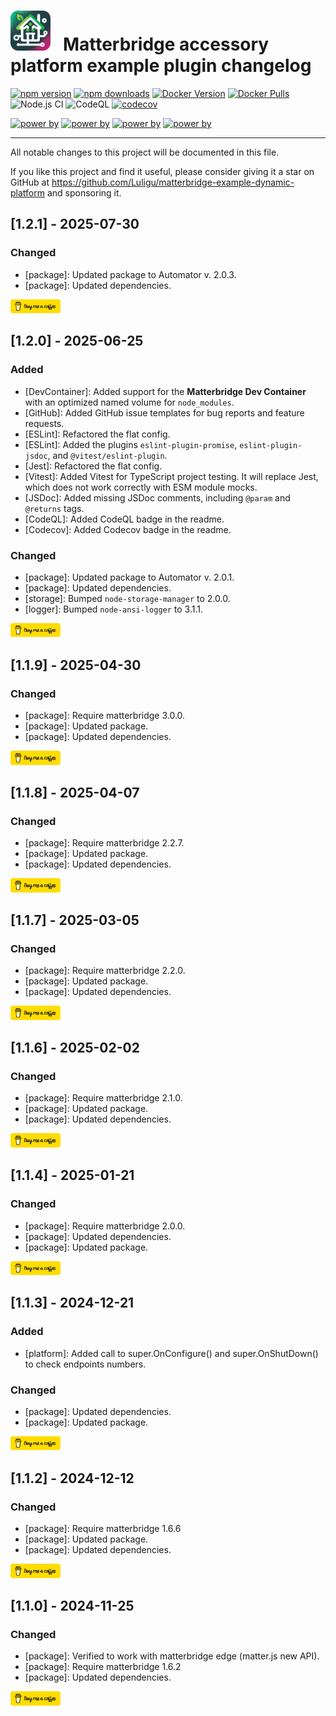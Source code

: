 # <img src="matterbridge.svg" alt="Matterbridge Logo" width="64px" height="64px">&nbsp;&nbsp;&nbsp;Matterbridge accessory platform example plugin changelog

[![npm version](https://img.shields.io/npm/v/matterbridge-example-accessory-platform.svg)](https://www.npmjs.com/package/matterbridge-example-accessory-platform)
[![npm downloads](https://img.shields.io/npm/dt/matterbridge-example-accessory-platform.svg)](https://www.npmjs.com/package/matterbridge-example-accessory-platform)
[![Docker Version](https://img.shields.io/docker/v/luligu/matterbridge?label=docker%20version&sort=semver)](https://hub.docker.com/r/luligu/matterbridge)
[![Docker Pulls](https://img.shields.io/docker/pulls/luligu/matterbridge.svg)](https://hub.docker.com/r/luligu/matterbridge)
![Node.js CI](https://github.com/Luligu/matterbridge-example-accessory-platform/actions/workflows/build-matterbridge-plugin.yml/badge.svg)
![CodeQL](https://github.com/Luligu/matterbridge-example-accessory-platform/actions/workflows/codeql.yml/badge.svg)
[![codecov](https://codecov.io/gh/Luligu/matterbridge-example-accessory-platform/branch/main/graph/badge.svg)](https://codecov.io/gh/Luligu/matterbridge-example-accessory-platformr)

[![power by](https://img.shields.io/badge/powered%20by-matterbridge-blue)](https://www.npmjs.com/package/matterbridge)
[![power by](https://img.shields.io/badge/powered%20by-matter--history-blue)](https://www.npmjs.com/package/matter-history)
[![power by](https://img.shields.io/badge/powered%20by-node--ansi--logger-blue)](https://www.npmjs.com/package/node-ansi-logger)
[![power by](https://img.shields.io/badge/powered%20by-node--persist--manager-blue)](https://www.npmjs.com/package/node-persist-manager)

---

All notable changes to this project will be documented in this file.

If you like this project and find it useful, please consider giving it a star on GitHub at https://github.com/Luligu/matterbridge-example-dynamic-platform and sponsoring it.

## [1.2.1] - 2025-07-30

### Changed

- [package]: Updated package to Automator v. 2.0.3.
- [package]: Updated dependencies.

<a href="https://www.buymeacoffee.com/luligugithub">
  <img src="bmc-button.svg" alt="Buy me a coffee" width="80">
</a>

## [1.2.0] - 2025-06-25

### Added

- [DevContainer]: Added support for the **Matterbridge Dev Container** with an optimized named volume for `node_modules`.
- [GitHub]: Added GitHub issue templates for bug reports and feature requests.
- [ESLint]: Refactored the flat config.
- [ESLint]: Added the plugins `eslint-plugin-promise`, `eslint-plugin-jsdoc`, and `@vitest/eslint-plugin`.
- [Jest]: Refactored the flat config.
- [Vitest]: Added Vitest for TypeScript project testing. It will replace Jest, which does not work correctly with ESM module mocks.
- [JSDoc]: Added missing JSDoc comments, including `@param` and `@returns` tags.
- [CodeQL]: Added CodeQL badge in the readme.
- [Codecov]: Added Codecov badge in the readme.

### Changed

- [package]: Updated package to Automator v. 2.0.1.
- [package]: Updated dependencies.
- [storage]: Bumped `node-storage-manager` to 2.0.0.
- [logger]: Bumped `node-ansi-logger` to 3.1.1.

<a href="https://www.buymeacoffee.com/luligugithub">
  <img src="bmc-button.svg" alt="Buy me a coffee" width="80">
</a>

## [1.1.9] - 2025-04-30

### Changed

- [package]: Require matterbridge 3.0.0.
- [package]: Updated package.
- [package]: Updated dependencies.

<a href="https://www.buymeacoffee.com/luligugithub">
  <img src="bmc-button.svg" alt="Buy me a coffee" width="80">
</a>

## [1.1.8] - 2025-04-07

### Changed

- [package]: Require matterbridge 2.2.7.
- [package]: Updated package.
- [package]: Updated dependencies.

<a href="https://www.buymeacoffee.com/luligugithub">
  <img src="bmc-button.svg" alt="Buy me a coffee" width="80">
</a>

## [1.1.7] - 2025-03-05

### Changed

- [package]: Require matterbridge 2.2.0.
- [package]: Updated package.
- [package]: Updated dependencies.

<a href="https://www.buymeacoffee.com/luligugithub">
  <img src="bmc-button.svg" alt="Buy me a coffee" width="80">
</a>

## [1.1.6] - 2025-02-02

### Changed

- [package]: Require matterbridge 2.1.0.
- [package]: Updated package.
- [package]: Updated dependencies.

<a href="https://www.buymeacoffee.com/luligugithub">
  <img src="bmc-button.svg" alt="Buy me a coffee" width="80">
</a>

## [1.1.4] - 2025-01-21

### Changed

- [package]: Require matterbridge 2.0.0.
- [package]: Updated dependencies.
- [package]: Updated package.

<a href="https://www.buymeacoffee.com/luligugithub">
  <img src="bmc-button.svg" alt="Buy me a coffee" width="80">
</a>

## [1.1.3] - 2024-12-21

### Added

- [platform]: Added call to super.OnConfigure() and super.OnShutDown() to check endpoints numbers.

### Changed

- [package]: Updated dependencies.
- [package]: Updated package.

<a href="https://www.buymeacoffee.com/luligugithub">
  <img src="bmc-button.svg" alt="Buy me a coffee" width="80">
</a>

## [1.1.2] - 2024-12-12

### Changed

- [package]: Require matterbridge 1.6.6
- [package]: Updated package.
- [package]: Updated dependencies.

<a href="https://www.buymeacoffee.com/luligugithub">
  <img src="bmc-button.svg" alt="Buy me a coffee" width="80">
</a>

## [1.1.0] - 2024-11-25

### Changed

- [package]: Verified to work with matterbridge edge (matter.js new API).
- [package]: Require matterbridge 1.6.2
- [package]: Updated dependencies.

<a href="https://www.buymeacoffee.com/luligugithub">
  <img src="bmc-button.svg" alt="Buy me a coffee" width="80">
</a>

<!-- Commented out section
## [1.1.2] - 2024-03-08

### Added

- [Feature 1]: Description of the feature.
- [Feature 2]: Description of the feature.

### Changed

- [Feature 3]: Description of the change.
- [Feature 4]: Description of the change.

### Deprecated

- [Feature 5]: Description of the deprecation.

### Removed

- [Feature 6]: Description of the removal.

### Fixed

- [Bug 1]: Description of the bug fix.
- [Bug 2]: Description of the bug fix.

### Security

- [Security 1]: Description of the security improvement.
-->
